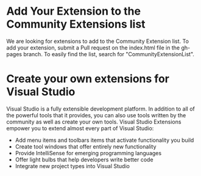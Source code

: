 # Add Your Extension to the Community Extensions list

We are looking for extensions to add to the Community Extension list. To add your extension, submit a Pull request on the index.html file in the gh-pages branch. To easily find the list, search for "CommunityExtensionList".

# Create your own extensions for Visual Studio 

Visual Studio is a fully extensible development platform. In addition to all of the powerful tools that it provides, you can also use tools written by the community as well as create your own tools. Visual Studio Extensions empower you to extend almost every part of Visual Studio:

* Add menu items and toolbars items that activate functionality you build
* Create tool windows that offer entirely new functionality
* Provide IntelliSense for emerging programming languages
* Offer light bulbs that help developers write better code
* Integrate new project types into Visual Studio
